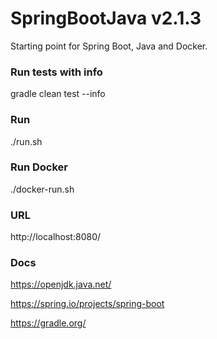# SpringBootJava v2.1.3

Starting point for Spring Boot, Java and Docker.

### Run tests with info

gradle clean test --info

### Run 

./run.sh

### Run Docker

./docker-run.sh

### URL

http://localhost:8080/

### Docs

https://openjdk.java.net/

https://spring.io/projects/spring-boot

https://gradle.org/
